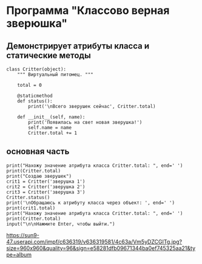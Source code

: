 # Программа "Классово верная зверюшка"
## Демонстрирует атрибуты класса и статические методы

    class Critter(object):
        """ Виртуальный питомец. """

        total = 0

        @staticmethod
        def status():
            print('\nВсего зверушек сейчас', Critter.total)

        def __init__(self, name):
            print('Появилась на свет новая зверушка!')
            self.name = name
            Critter.total += 1


## основная часть
    print("Нахожу значение атрибута класса Critter.total: ", end=' ')
    print(Critter.total)
    print("Создаю зверушек")
    crit1 = Critter('зверушка 1')
    crit2 = Critter('зверушка 2')
    crit3 = Critter('зверушка 3')
    Critter.status()
    print('\nОбращаюсь к атрибуту класса через объект: ', end=' ')
    print(crit1.total)
    print("Нахожу значение атрибута класса Critter.total: ", end=' ')
    print(Critter.total)
    input("\n\nНажмите Enter, чтобы выйти.")

https://sun9-47.userapi.com/impf/c636319/v636319581/4c63a/Vm5yDZCGITg.jpg?size=960x960&quality=96&sign=e58281dfb09671344ba0ef745325aa21&type=album
